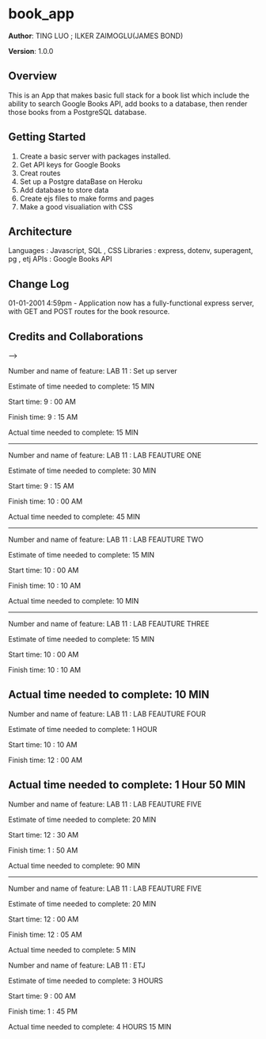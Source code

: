 # book_app

**Author**: TING LUO ; ILKER ZAIMOGLU(JAMES BOND)

**Version**: 1.0.0 

## Overview
This is an App that makes basic full stack for a book list which include the ability to search Google Books API, add books to a database, then render those books from a PostgreSQL database. 

## Getting Started
1. Create a basic server with packages installed.
2. Get API keys for Google Books
3. Creat routes
4. Set up a Postgre dataBase on Heroku
5. Add database to store data
6. Create ejs files to make forms and pages
7. Make a good visualiation with CSS

## Architecture
Languages : Javascript, SQL , CSS
Libraries : express, dotenv, superagent, pg , etj
APIs : Google Books API

## Change Log

01-01-2001 4:59pm - Application now has a fully-functional express server, with GET and POST routes for the book resource.

## Credits and Collaborations
<!-- Give credit (and a link) to other people or resources that helped you build this application. -->

-->

Number and name of feature: LAB 11 : Set up server

Estimate of time needed to complete: 15 MIN

Start time: 9 : 00 AM

Finish time: 9 : 15 AM

Actual time needed to complete: 15 MIN

------------------------------------------------------------
Number and name of feature: LAB 11 : LAB FEAUTURE ONE

Estimate of time needed to complete: 30 MIN

Start time: 9 : 15 AM

Finish time: 10 : 00 AM

Actual time needed to complete: 45 MIN

------------------------------------------------------------

Number and name of feature: LAB 11 : LAB FEAUTURE TWO

Estimate of time needed to complete: 15 MIN

Start time: 10 : 00 AM

Finish time: 10 : 10 AM

Actual time needed to complete: 10 MIN

------------------------------------------------------------

Number and name of feature: LAB 11 : LAB FEAUTURE THREE

Estimate of time needed to complete: 15 MIN

Start time: 10 : 00 AM

Finish time: 10 : 10 AM

Actual time needed to complete: 10 MIN
------------------------------------------------------------

Number and name of feature: LAB 11 : LAB FEAUTURE FOUR

Estimate of time needed to complete: 1 HOUR

Start time: 10 : 10 AM

Finish time: 12 : 00 AM

Actual time needed to complete: 1 Hour 50 MIN
------------------------------------------------------------

Number and name of feature: LAB 11 : LAB FEAUTURE FIVE

Estimate of time needed to complete: 20 MIN

Start time: 12 : 30 AM

Finish time: 1 : 50 AM

Actual time needed to complete: 90 MIN

------------------------------------------------------------

Number and name of feature: LAB 11 : LAB FEAUTURE FIVE

Estimate of time needed to complete: 20 MIN

Start time: 12 : 00 AM

Finish time: 12 : 05 AM

Actual time needed to complete: 5 MIN



Number and name of feature: LAB 11 : ETJ

Estimate of time needed to complete: 3 HOURS

Start time: 9 : 00 AM

Finish time: 1 : 45 PM

Actual time needed to complete: 4 HOURS 15 MIN
